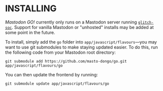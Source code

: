 #  INSTALLING  #

_Mastodon GO!_ currently only runs on a Mastodon server running [`glitch-soc`](https://github.com/glitch-soc/mastodon).
Support for vanilla Mastodon or "unhosted" installs may be added at some point in the future.

To install, simply add the `go` folder into `app/javascript/flavours`—you may want to use git submodules to make staying updated easier.
To do this, run the following code from your Mastodon root directory:

```
git submodule add https://github.com/masto-dongo/go.git app/javascript/flavours/go
```

You can then update the frontend by running:

```
git submodule update app/javascript/flavours/go
```
